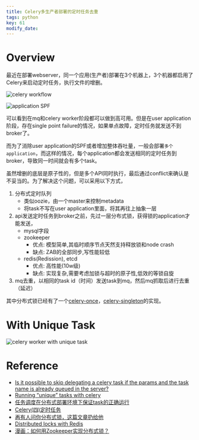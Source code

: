 ```yaml
---
title: Celery多生产者部署的定时任务去重
tags: python
key: 61
modify_date:
---
```


# Overview

最近在部署webserver，同一个应用(生产者)部署在3个机器上，3个机器都启用了Celery来启动定时任务，执行文件的增删。

![celery workflow](https://user-images.githubusercontent.com/8369671/58456549-1a023180-8157-11e9-833c-291c90eaa1d3.png)

![application SPF](https://user-images.githubusercontent.com/8369671/58456556-1cfd2200-8157-11e9-9c19-1da5dfbd37d7.png)

可以看到在mq和celery worker阶段都可以做到高可用。但是在user application阶段，存在single point failure的情况，如果单点故障，定时任务就发送不到broker了。

而为了消除user application的SPF或者增加整体吞吐量，一般会部署`多个application`，而这样的情况，每个application都会发送相同的定时任务到broker，导致同一时间就会有多个task。

虽然增删的底层是原子性的，但是多个API同时执行，最后通过conflict来确认是不妥当的。为了解决这个问题，可以采用以下方式，

1. 分布式定时队列
    - 类似oozie，由一个master来控制metadata
    - 将task不写在user application里面，将其再往上抽象一层
2. api发送定时任务到broker之前，先过一层分布式锁，获得锁的application才能发送，
    - mysql字段
    - zookeeper
        - 优点: 模型简单,其临时顺序节点天然支持释放锁和node crash
        - 缺点: ZAB的全部同步,写性能较低
    - redis(Redission), etcd
        - 优点: 高性能(10w级)
        - 缺点: 实现复杂,需要考虑加锁与超时的原子性,低效的等锁自旋
3. mq去重，以相同的task id（时间）发送task到mq，然后mq抓取后进行去重（延迟）

其中分布式锁已经有了一个[celery-once](https://github.com/cameronmaske/celery-once)，[celery-singleton](https://github.com/steinitzu/celery-singleton)的实现。

# With Unique Task
![celery worker with unique task](https://user-images.githubusercontent.com/8369671/58456562-1f5f7c00-8157-11e9-97c4-28cce3f37e80.png)

# Reference
- [Is it possible to skip delegating a celery task if the params and the task name is already queued in the server?](https://stackoverflow.com/questions/45107418/is-it-possible-to-skip-delegating-a-celery-task-if-the-params-and-the-task-name)
- [Running “unique” tasks with celery](https://stackoverflow.com/questions/4095940/running-unique-tasks-with-celery)
- [任务调度在分布式部署环境下保证task的正确运行](https://my.oschina.net/aiyungui/blog/751882)
- [Celery(四)定时任务](https://www.cnblogs.com/linxiyue/p/8082102.html)
- [再有人问你分布式锁，这篇文章扔给他](https://juejin.im/post/5bbb0d8df265da0abd3533a5)
- [Distributed locks with Redis](https://redis.io/topics/distlock)
- [漫画：如何用Zookeeper实现分布式锁？](http://mp.weixin.qq.com/s?__biz=MzIxMjE5MTE1Nw==&mid=2653194140&idx=1&sn=07b65a50798c26ecdc0fc555128ab937&chksm=8c99f546bbee7c50b1642dc971cb1f5e244dce661546e141734797c8c23c6c3ad779dfb57d3b&scene=21#wechat_redirect)
